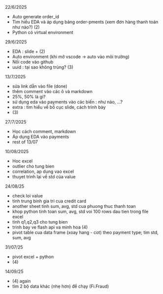 22/6/2025
- Auto generate order_id
- Tìm hiểu EDA và áp dụng bảng order-pments (xem đơn hàng thanh toán như nào?) (2)
- Python có virtual environment
   
29/6/2025
- EDA : slide + (2)
- Auto environment (khi mở vscode -> auto vào môi trường)
- Nối code vào github
- uuid : tại sao không trùng? (3)

13/7/2025
- sửa link dẫn vào file (done)
- thêm comment vào các ô và markdown
- 25%, 50% là gì? 
- sử dụng eda vào payments vào các biến : như nào, ...?
- extra : tìm hiểu về bố cục slide, cách trình bày
- (3)

27/7/2025
- Học cách comment, markdown
- Áp dụng EDA vào payments
- rest of 13/07

10/08/2025
- Hoc excel
- outlier cho tung bien
- correlation, ap dung vao excel
- thuyet trình lại về std của value

24/08/25
- check loi value
- tinh trung binh gia tri cua credit card
- another sheet tinh sum, avg, std cua phuong thuc thanh toan
- khop python tinh toan sum, avg, std voi 100 rows dau tien trong file excel
- tinh q1,q2,q3 cho tung bien
- trinh bay ve flash api va minh hoa (4)
- pivot table cua data frame (xoay hang - cot) theo payment type; tim std, sum, avg

31/07/25
- pivot excel + python
- (4)


14/09/25
- (4) again
- tìm 2 bộ data khác (nhẹ hơn) để chạy (Fi.Fraud)
